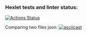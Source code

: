 ### Hexlet tests and linter status:
[![Actions Status](https://github.com/Ann-sv/frontend-project-46/actions/workflows/hexlet-check.yml/badge.svg)](https://github.com/Ann-sv/frontend-project-46/actions)

Comparing two files json:
[![asciicast](https://asciinema.org/a/RTdWvLegviYcb71uVVAXLdSUL.svg)](https://asciinema.org/a/RTdWvLegviYcb71uVVAXLdSUL)
